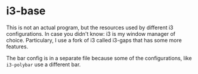 
# i3-base

This is not an actual program, but the resources used by different i3
configurations. In case you didn't know: i3 is my window manager of choice.
Particulary, I use a fork of i3 called i3-gaps that has some more features.

The bar config is in a separate file because some of the configurations, like
`i3-polybar` use a different bar.

